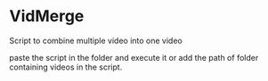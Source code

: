 # VidMerge
Script to combine multiple video into one video

paste the script in the folder and execute it or add the path of folder containing videos in the script.
